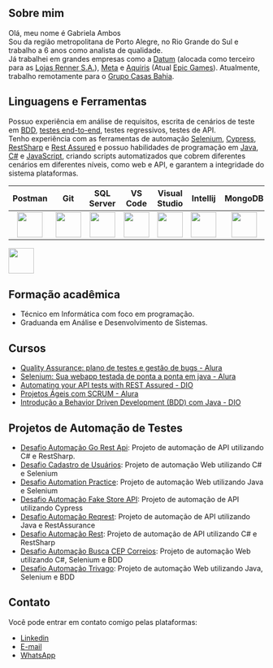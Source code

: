 ## Sobre mim

Olá, meu nome é Gabriela Ambos <br>
Sou da região metropolitana de Porto Alegre, no Rio Grande do Sul e trabalho a 6 anos como analista de qualidade. <br>
Já trabalhei em grandes empresas como a [Datum](https://datumit.com/) (alocada como terceiro para as [Lojas Renner S.A.](https://www.lojasrennersa.com.br/)), [Meta](https://meta.com.br/) e [Aquiris](https://www.aquiris.com.br/) (Atual [Epic Games](https://www.epicgames.com/site/pt-BR/home)). Atualmente, trabalho remotamente para o [Grupo Casas Bahia](https://ri.grupocasasbahia.com.br/).

## Linguagens e Ferramentas
Possuo experiência em análise de requisitos, escrita de cenários de teste em [BDD](https://www.objective.com.br/insights/bdd/), [testes end-to-end](https://circleci.com/blog/what-is-end-to-end-testing/), testes regressivos, testes de API. <br>
Tenho experiência com as ferramentas de automação [Selenium](https://www.selenium.dev/documentation/webdriver/), [Cypress](https://www.cypress.io/), [RestSharp](https://restsharp.dev/) e [Rest Assured](https://rest-assured.io/) e possuo habilidades de programação em [Java](https://www.java.com/en/), [C#](https://dotnet.microsoft.com/pt-br/languages/csharp) e [JavaScript](https://www.w3schools.com/js/), criando scripts automatizados que cobrem diferentes cenários em diferentes níveis, como web e API, e garantem a integridade do sistema plataformas.

Postman    | Git      | SQL Server   | VS Code   | Visual Studio | Intellij | MongoDB  | Cypress | Selenium  |
:---------:| :------: | :----------: | :-------: | :-----------: | :-------:| :-------:| :-----: | :-------: |
<img src="https://media2.dev.to/dynamic/image/width=320,height=320,fit=cover,gravity=auto,format=auto/https%3A%2F%2Fdev-to-uploads.s3.amazonaws.com%2Fuploads%2Forganization%2Fprofile_image%2F5035%2F6b8f298c-c09b-48a5-9f70-a811376e63af.png" width="50" height="50"> | <img src="https://avatars.githubusercontent.com/u/18133?s=280&v=4" width="50" height="50"> | <img src="https://img.utdstc.com/icon/981/2d8/9812d89705787310adf08f0edf758921b8d551e8329c8d8c5eeabf4d06b08378:200" width="50" height="50"> | <img src="https://cdn.iconscout.com/icon/free/png-256/free-visual-studio-code-logo-icon-download-in-svg-png-gif-file-formats--vs-editore-coding-brand-filled-line-pack-logos-icons-2724650.png" width="50" height="50"> | <img src="https://img.icons8.com/color/512/visual-studio.png" width="50" height="50"> | <img src="https://osbsoftware.com.br/upload/produto/intellij_idea_icon.png" width="50" height="50"> | <img src="https://images.icon-icons.com/2415/PNG/512/mongodb_original_logo_icon_146424.png" width="50" height="50"> | <img src="https://docs.cypress.io/img/logo/cypress-logo-circle-dark.png" width="50" height="50"> | <img src="https://upload.wikimedia.org/wikipedia/commons/d/d5/Selenium_Logo.png" width="50" height="50">


<img src="" width="50" height="50">




## Formação acadêmica
* Técnico em Informática com foco em programação. <br>
* Graduanda em Análise e Desenvolvimento de Sistemas.

## Cursos
* [Quality Assurance: plano de testes e gestão de bugs - Alura](https://cursos.alura.com.br/user/gabriela-ambos/course/quality-assurance-plano-testes-gestao-bugs/formalCertificate)
* [Selenium: Sua webapp testada de ponta a ponta em java - Alura](https://cursos.alura.com.br/user/gabrielaambos/course/selenium/formalCertificate)
* [Automating your API tests with REST Assured - DIO](https://testautomationu.applitools.com/certificate/?id=4a0881f0)
* [Projetos Ágeis com SCRUM - Alura](https://www.dio.me/certificate/529C74E5/share)
* [Introdução a Behavior Driven Development (BDD) com Java - DIO](https://www.dio.me/certificate/F6B4D8B7/share)


## Projetos de Automação de Testes
* [Desafio Automação Go Rest Api](https://github.com/GabrielaAmbos/desafio-automacao-go-rest-api): Projeto de automação de API utilizando C# e RestSharp.
* [Desafio Cadastro de Usuários](https://github.com/GabrielaAmbos/desafio-cadastro-de-usuarios): Projeto de automação Web utilizando C# e Selenium
* [Desafio Automation Practice](https://github.com/GabrielaAmbos/desafio-automacao-automationpractice): Projeto de automação Web utilizando Java e Selenium
* [Desafio Automação Fake Store API](https://github.com/GabrielaAmbos/automacao-fake-store-api): Projeto de automação de API utilizando Cypress
* [Desafio Automação Reqrest](https://github.com/GabrielaAmbos/desafio-automacao-reqres): Projeto de automação de API utilizando Java e RestAssurance
* [Desafio Automação Rest](https://github.com/GabrielaAmbos/desafio-automacao-serve-rest): Projeto de automação de API utilizando C# e RestSharp
* [Desafio Automação Busca CEP Correios](https://github.com/GabrielaAmbos/desafio-automacao-busca-cep-correios): Projeto de automação Web utilizando C#, Selenium e BDD
* [Desafio Automação Trivago](https://github.com/GabrielaAmbos/desafio-automacao-trivago): Projeto de automação Web utilizando Java, Selenium e BDD
  

## Contato
Você pode entrar em contato comigo pelas plataformas:
* [Linkedin](https://linkedin.com/in/gabriela-ambos/)
* [E-mail](mailto:gabrielaambos15@gmail.com)
* [WhatsApp](https://wa.me/5551997978176)
